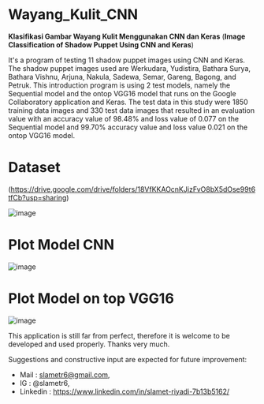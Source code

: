 # Wayang_Kulit_CNN
**Klasifikasi Gambar Wayang Kulit Menggunakan CNN dan Keras** (**Image Classification of Shadow Puppet Using CNN and Keras**)

It's a program of testing 11 shadow puppet images using CNN and Keras. The shadow puppet images used are Werkudara, Yudistira, Bathara Surya, Bathara Vishnu, Arjuna, Nakula, Sadewa, Semar, Gareng, Bagong, and Petruk. This introduction program is using 2 test models, namely the Sequential model and the ontop VGG16 model that runs on the Google Collaboratory application and Keras. The test data in this study were 1850 training data images and 330 test data images that resulted in an evaluation value with an accuracy value of 98.48% and loss value of 0.077 on the Sequential model and 99.70% accuracy value and loss value 0.021 on the ontop VGG16 model.

# Dataset 
(https://drive.google.com/drive/folders/18VfKKAOcnKJjzFvO8bX5dOse99t6tfCb?usp=sharing)

![image](https://user-images.githubusercontent.com/53107522/128457765-da359b73-79a7-41da-9e70-35c217d3e558.png)

# Plot Model CNN
![image](https://user-images.githubusercontent.com/53107522/128457842-8a275968-5464-4c0e-9dd7-8fe0ecaee01b.png)

# Plot Model on top VGG16
![image](https://user-images.githubusercontent.com/53107522/128457904-4aa3fa9d-5648-48aa-8f62-4a905c865c7d.png)

This application is still far from perfect, therefore it is welcome to be developed and used properly. Thanks very much.

Suggestions and constructive input are expected for future improvement:
* Mail : slametr6@gmail.com, 
* IG : @slametr6, 
* Linkedin : https://www.linkedin.com/in/slamet-riyadi-7b13b5162/
